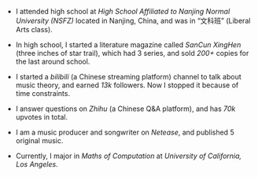 - I attended high school at *High School Affiliated to Nanjing Normal University (NSFZ)* located in Nanjing, China, and was in “文科班” (Liberal Arts class). 

- In high school, I started a literature magazine called *SanCun XingHen* (three inches of star trail), which had 3 series, and sold *200+* copies for the last around school.

- I started a *bilibili* (a Chinese streaming platform) channel to talk about music theory, and earned *13k* followers. Now I stopped it because of time constraints.

- I answer questions on *Zhihu* (a Chinese Q&A platform), and has *70k* upvotes in total.

- I am a music producer and songwriter on *Netease*, and published 5 original music.

- Currently, I major in *Maths of Computation* at *University of California, Los Angeles*.